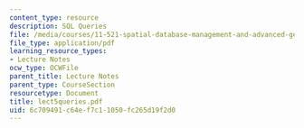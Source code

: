 ```yaml
---
content_type: resource
description: SQL Queries
file: /media/courses/11-521-spatial-database-management-and-advanced-geographic-information-systems-spring-2003/6c709491c64ef7c11050fc265d19f2d0_lect5queries.pdf
file_type: application/pdf
learning_resource_types:
- Lecture Notes
ocw_type: OCWFile
parent_title: Lecture Notes
parent_type: CourseSection
resourcetype: Document
title: lect5queries.pdf
uid: 6c709491-c64e-f7c1-1050-fc265d19f2d0
---
```

